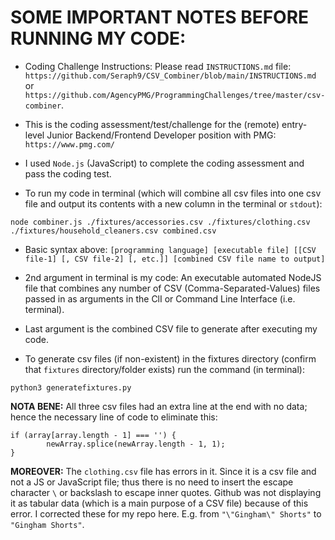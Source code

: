 # SOME IMPORTANT NOTES BEFORE RUNNING MY CODE:

* Coding Challenge Instructions: Please read `INSTRUCTIONS.md` file: `https://github.com/Seraph9/CSV_Combiner/blob/main/INSTRUCTIONS.md` or `https://github.com/AgencyPMG/ProgrammingChallenges/tree/master/csv-combiner`.
* This is the coding assessment/test/challenge for the (remote) entry-level Junior Backend/Frontend Developer position with PMG: `https://www.pmg.com/`

* I used `Node.js` (JavaScript) to complete the coding assessment and pass the coding test.

* To run my code in terminal (which will combine all csv files into one csv file and output its contents with a new column in the terminal or `stdout`):

```
node combiner.js ./fixtures/accessories.csv ./fixtures/clothing.csv ./fixtures/household_cleaners.csv combined.csv
```

* Basic syntax above: `[programming language] [executable file] [[CSV file-1] [, CSV file-2] [, etc.]] [combined CSV file name to output]`
* 2nd argument in terminal is my code: An executable automated NodeJS file that combines any number of CSV (Comma-Separated-Values) files passed in as arguments in the ClI or Command Line Interface (i.e. terminal).
* Last argument is the combined CSV file to generate after executing my code.
 
* To generate csv files (if non-existent) in the fixtures directory (confirm that `fixtures` directory/folder exists) run the command (in terminal):

```
python3 generatefixtures.py
```

**NOTA BENE:** All three csv files had an extra line at the end with no data; hence the necessary line of code to eliminate this:

```
if (array[array.length - 1] === '') {
        newArray.splice(newArray.length - 1, 1);
}
```
**MOREOVER:** The `clothing.csv` file has errors in it. Since it is a csv file and not a JS or JavaScript file; thus there is no need to insert the escape character `\` or backslash to escape inner quotes. Github was not displaying it as tabular data (which is a main purpose of a CSV file) because of this error. I corrected these for my repo here. E.g. from `"\"Gingham\" Shorts"` to `"Gingham Shorts"`.
